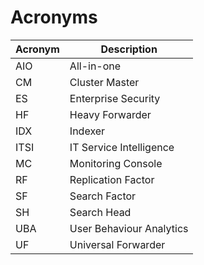 # Acronyms

| Acronym | Description |
| ------- | ----------- |
| AIO  | All-in-one |
| CM   | Cluster Master |
| ES   | Enterprise Security |
| HF   | Heavy Forwarder |
| IDX  | Indexer |
| ITSI | IT Service Intelligence |
| MC   | Monitoring Console |
| RF   | Replication Factor |
| SF   | Search Factor |
| SH   | Search Head |
| UBA  | User Behaviour Analytics |
| UF   | Universal Forwarder |
